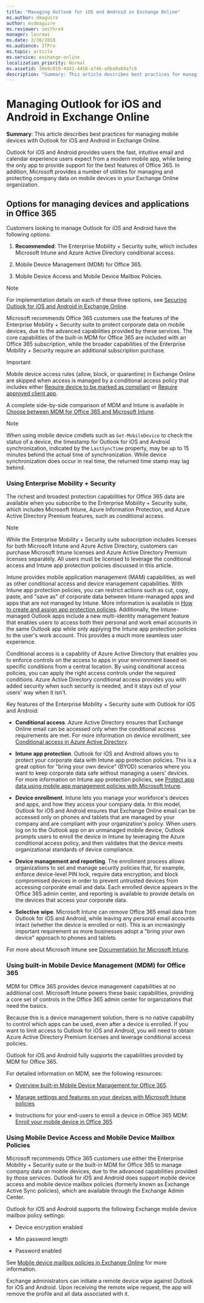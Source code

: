 ```yaml
---
title: "Managing Outlook for iOS and Android in Exchange Online"
ms.author: dmaguire
author: msdmaguire
ms.reviewer: smithre4
manager: laurawi
ms.date: 3/30/2018
ms.audience: ITPro
ms.topic: article
ms.service: exchange-online
localization_priority: Normal
ms.assetid: 30e8c819-4d41-4458-a746-a9ba9a84a7c0
description: "Summary: This article describes best practices for managing mobile devices with Outlook for iOS and Android in Exchange Online."
---
```


# Managing Outlook for iOS and Android in Exchange Online

 **Summary**: This article describes best practices for managing mobile devices with Outlook for iOS and Android in Exchange Online.
  
Outlook for iOS and Android provides users the fast, intuitive email and calendar experience users expect from a modern mobile app, while being the only app to provide support for the best features of Office 365. In addition, Microsoft provides a number of utilities for managing and protecting company data on mobile devices in your Exchange Online organization.
  
## Options for managing devices and applications in Office 365

Customers looking to manage Outlook for iOS and Android have the following options: 
  
1. **Recommended**: The Enterprise Mobility + Security suite, which includes Microsoft Intune and Azure Active Directory conditional access.
    
2. Mobile Device Management (MDM) for Office 365.
    
3. Mobile Device Access and Mobile Device Mailbox Policies.
    
> [!NOTE]
> For implementation details on each of these three options, see [Securing Outlook for iOS and Android in Exchange Online](secure-outlook-for-ios-and-android.md). 
  
Microsoft recommends Office 365 customers use the features of the Enterprise Mobility + Security suite to protect corporate data on mobile devices, due to the advanced capabilities provided by these services. The core capabilities of the built-in MDM for Office 365 are included with an Office 365 subscription, while the broader capabilities of the Enterprise Mobility + Security require an additional subscription purchase.
  
> [!IMPORTANT]
> Mobile device access rules (allow, block, or quarantine) in Exchange Online are skipped when access is managed by a conditional access policy that includes either [Require device to be marked as compliant](https://docs.microsoft.com/azure/active-directory/active-directory-conditional-access-policy-connected-applications) or [Require approved client app](https://docs.microsoft.com/azure/active-directory/active-directory-conditional-access-technical-reference). 
  
A complete side-by-side comparison of MDM and Intune is available in [Choose between MDM for Office 365 and Microsoft Intune](https://support.office.com/en-US/article/Choose-between-MDM-for-Office-365-and-Microsoft-Intune-c93d9ab9-efb2-4349-9b93-30c30562ee22).
  
> [!NOTE]
> When using mobile device cmdlets such as  `Get-MobileDevice` to check the status of a device, the timestamp for Outlook for iOS and Android synchronization, indicated by the  `LastSyncTime` property, may be up to 15 minutes behind the actual time of synchronization. While device synchronization does occur in real time, the returned time stamp may lag behind. 
  
### Using Enterprise Mobility + Security

The richest and broadest protection capabilities for Office 365 data are available when you subscribe to the Enterprise Mobility + Security suite, which includes Microsoft Intune, Azure Information Protection, and Azure Active Directory Premium features, such as conditional access.
  
> [!NOTE]
> While the Enterprise Mobility + Security suite subscription includes licenses for both Microsoft Intune and Azure Active Directory, customers can purchase Microsoft Intune licenses and Azure Active Directory Premium licenses separately. All users must be licensed to leverage the conditional access and Intune app protection policies discussed in this article. 
  
Intune provides mobile application management (MAM) capabilities, as well as other conditional access and device management capabilities. With Intune app protection policies, you can restrict actions such as cut, copy, paste, and "save as" of corporate data between Intune-managed apps and apps that are not managed by Intune. More information is available in [How to create and assign app protection policies](https://docs.microsoft.com/intune/app-protection-policies). Additionally, the Intune-managed Outlook apps include a new multi-identity management feature that enables users to access both their personal and work email accounts in the same Outlook app while only applying the Intune app protection policies to the user's work account. This provides a much more seamless user experience.
  
Conditional access is a capability of Azure Active Directory that enables you to enforce controls on the access to apps in your environment based on specific conditions from a central location. By using conditional access policies, you can apply the right access controls under the required conditions. Azure Active Directory conditional access provides you with added security when such security is needed, and it stays out of your users' way when it isn't.
  
Key features of the Enterprise Mobility + Security suite with Outlook for iOS and Android:
  
- **Conditional access**. Azure Active Directory ensures that Exchange Online email can be accessed only when the conditional access requirements are met. For more information on device enrollment, see [Conditional access in Azure Active Directory](https://docs.microsoft.com/azure/active-directory/active-directory-conditional-access-azure-portal).
    
- **Intune app protection**. Outlook for iOS and Android allows you to protect your corporate data with Intune app protection policies. This is a great option for "bring your own device" (BYOD) scenarios where you want to keep corporate data safe without managing a users' devices. For more information on Intune app protection policies, see [Protect app data using mobile app management policies with Microsoft Intune](https://docs.microsoft.com/en-us/intune/deploy-use/protect-app-data-using-mobile-app-management-policies-with-microsoft-intune).
    
- **Device enrollment**. Intune lets you manage your workforce's devices and apps, and how they access your company data. In this model, Outlook for iOS and Android ensures that Exchange Online email can be accessed only on phones and tablets that are managed by your company and are compliant with your organization's policy. When users log on to the Outlook app on an unmanaged mobile device, Outlook prompts users to enroll the device in Intune by leveraging the Azure conditional access policy, and then validates that the device meets organizational standards of device compliance.
    
- **Device management and reporting**. The enrollment process allows organizations to set and manage security policies that, for example, enforce device-level PIN lock, require data encryption, and block compromised devices in order to prevent untrusted devices from accessing corporate email and data. Each enrolled device appears in the Office 365 admin center, and reporting is available to provide details on the devices that access your corporate data.
    
- **Selective wipe**. Microsoft Intune can remove Office 365 email data from Outlook for iOS and Android, while leaving any personal email accounts intact (whether the device is enrolled or not). This is an increasingly important requirement as more businesses adopt a "bring your own device" approach to phones and tablets.
    
 For more about Microsoft Intune see [Documentation for Microsoft Intune](https://docs.microsoft.com/intune/).
  
### Using built-in Mobile Device Management (MDM) for Office 365

MDM for Office 365 provides device management capabilities at no additional cost. Microsoft Intune powers these basic capabilities, providing a core set of controls in the Office 365 admin center for organizations that need the basics.
  
Because this is a device management solution, there is no native capability to control which apps can be used, even after a device is enrolled. If you want to limit access to Outlook for iOS and Android, you will need to obtain Azure Active Directory Premium licenses and leverage conditional access policies.
  
Outlook for iOS and Android fully supports the capabilities provided by MDM for Office 365.
  
For detailed information on MDM, see the following resources:
  
- [Overview built-in Mobile Device Management for Office 365](https://go.microsoft.com/fwlink/p/?LinkId=623837).
    
- [Manage settings and features on your devices with Microsoft Intune policies](https://docs.microsoft.com/en-us/intune/deploy-use/manage-settings-and-features-on-your-devices-with-microsoft-intune-policies)
    
- Instructions for your end-users to enroll a device in Office 365 MDM: [Enroll your mobile device in Office 365](https://support.office.com/en-us/article/Enroll-your-mobile-device-in-Office-365-c8ac722d-dcaf-4135-8345-3e6327f5d3c5)
    
### Using Mobile Device Access and Mobile Device Mailbox Policies

Microsoft recommends Office 365 customers use either the Enterprise Mobility + Security suite or the built-in MDM for Office 365 to manage company data on mobile devices, due to the advanced capabilities provided by those services. Outlook for iOS and Android does support mobile device access and mobile device mailbox policies (formerly known as Exchange Active Sync policies), which are available through the Exchange Admin Center.
  
Outlook for iOS and Android supports the following Exchange mobile device mailbox policy settings:
  
- Device encryption enabled
    
- Min password length
    
- Password enabled
    
See [Mobile device mailbox policies in Exchange Online](../../clients-and-mobile-in-exchange-online/exchange-activesync/mobile-device-mailbox-policies.md) for more information. 
  
Exchange administrators can initiate a remote device wipe against Outlook for iOS and Android. Upon receiving the remote wipe request, the app will remove the profile and all data associated with it.
  

